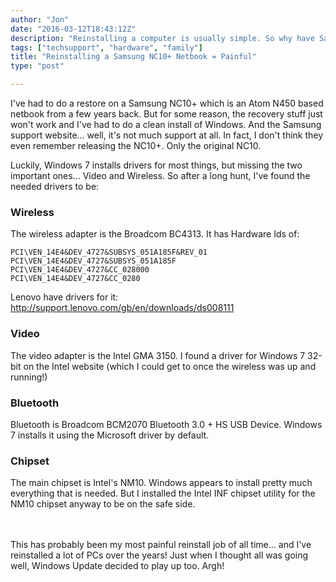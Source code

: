 ```yaml
---
author: "Jon"
date: "2016-03-12T18:43:12Z"
description: "Reinstalling a computer is usually simple. So why have Samsung made it difficult?"
tags: ["techsupport", "hardware", "family"]
title: "Reinstalling a Samsung NC10+ Netbook = Painful"
type: "post"

---
```

I've had to do a restore on a Samsung NC10+ which is an Atom N450 based netbook from a few years back. But for some reason, the recovery stuff just won't work and I've had to do a clean install of Windows. And the Samsung support website... well, it's not much support at all. In fact, I don't think they even remember releasing the NC10+. Only the original NC10.

Luckily, Windows 7 installs drivers for most things, but missing the two important ones... Video and Wireless. So after a long hunt, I've found the needed drivers to be:

### Wireless
The wireless adapter is the Broadcom BC4313. It has Hardware Ids of:

	PCI\VEN_14E4&DEV_4727&SUBSYS_051A185F&REV_01
	PCI\VEN_14E4&DEV_4727&SUBSYS_051A185F
	PCI\VEN_14E4&DEV_4727&CC_028000
	PCI\VEN_14E4&DEV_4727&CC_0280

Lenovo have drivers for it: http://support.lenovo.com/gb/en/downloads/ds008111

### Video
The video adapter is the Intel GMA 3150. I found a driver for Windows 7 32-bit on the Intel website (which I could get to once the wireless was up and running!)

### Bluetooth
Bluetooth is Broadcom BCM2070 Bluetooth 3.0 + HS USB Device. Windows 7 installs it using the Microsoft driver by default.

### Chipset
The main chipset is Intel's NM10. Windows appears to install pretty much everything that is needed. But I installed the Intel INF chipset utility for the NM10 chipset anyway to be on the safe side.

<br/><br/>
This has probably been my most painful reinstall job of all time... and I've reinstalled a lot of PCs over the years! Just when I thought all was going well, Windows Update decided to play up too. Argh!
